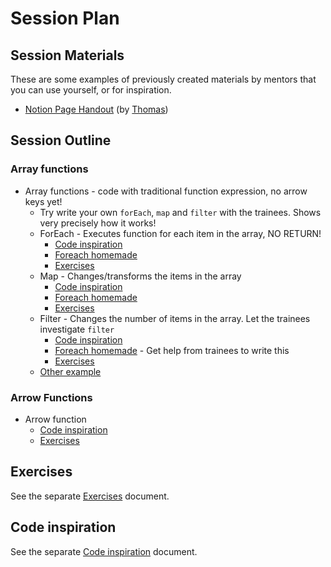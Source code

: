 # Session Plan

<!-- The lesson plan is written to guide the mentor to prepare and run the session. Of course, trainees may come across and read this material. But it should be written as if you're speaking to a mentor. -->

## Session Materials

<!-- Previously used slides, docs or any other materials that future mentors could get value from should be listed here. If we don't have any (yet), this section can be removed. -->

These are some examples of previously created materials by mentors that you can use yourself, or for inspiration.

- [Notion Page Handout](https://dandy-birth-1b2.notion.site/HYF-Aarhus-JS-2-Week-2-cd0c1163d0264215824dc17580c97825?pvs=4) (by [Thomas](https://github.com/te-online))

## Session Outline

<!-- Write a plan for the order of topics, points to cover, examples, timings, exercises and any other useful info to guide the session. -->

### Array functions

- Array functions - code with traditional function expression, no arrow keys yet!
  - Try write your own `forEach`, `map` and `filter` with the trainees. Shows very precisely how it works!
  - ForEach - Executes function for each item in the array, NO RETURN!
    - [Code inspiration](./code-inspiration.md#foreach)
    - [Foreach homemade](./code-inspiration.md#foreach-homemade)
    - [Exercises](./exercises.md#foreach)
  - Map - Changes/transforms the items in the array
    - [Code inspiration](./code-inspiration.md#map)
    - [Foreach homemade](./code-inspiration.md#map-homemade)
    - [Exercises](./exercises.md#map)
  - Filter - Changes the number of items in the array. Let the trainees investigate `filter`
    - [Code inspiration](./code-inspiration.md#filter)
    - [Foreach homemade](./code-inspiration.md#filter-homemade) - Get help from trainees to write this
    - [Exercises](./exercises.md#filter)
  - [Other example](./code-inspiration.md#other-example)

### Arrow Functions

- Arrow function
  - [Code inspiration](./code-inspiration.md#arrow-function)
  - [Exercises](./exercises.md#arrow-functions)

## Exercises

<!-- Exercises might appear inside the Session Outline section if they are tightly integrated into the flow of the session. If you have more like a library of exercises that should be worked through in order, then you could also list them in a separate section here. -->

See the separate [Exercises](./exercises.md) document.

## Code inspiration

See the separate [Code inspiration](./code-inspiration.md) document.
